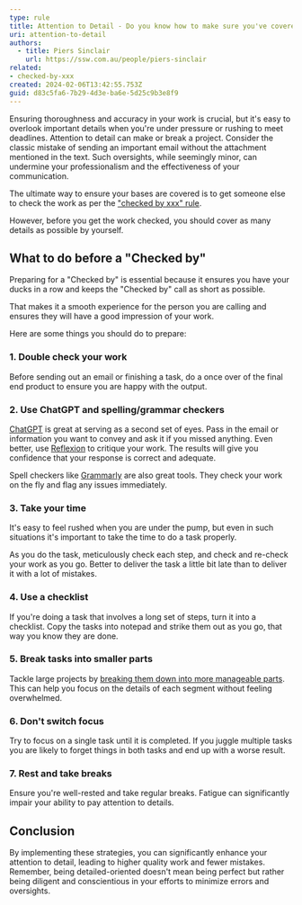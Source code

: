 ```yaml
---
type: rule
title: Attention to Detail - Do you know how to make sure you've covered all your bases?
uri: attention-to-detail
authors:
  - title: Piers Sinclair
    url: https://ssw.com.au/people/piers-sinclair
related:
- checked-by-xxx
created: 2024-02-06T13:42:55.753Z
guid: d83c5fa6-7b29-4d3e-ba6e-5d25c9b3e8f9
---
```


Ensuring thoroughness and accuracy in your work is crucial, but it's easy to overlook important details when you're under pressure or rushing to meet deadlines. Attention to detail can make or break a project. Consider the classic mistake of sending an important email without the attachment mentioned in the text. Such oversights, while seemingly minor, can undermine your professionalism and the effectiveness of your communication.

<!--endintro-->

The ultimate way to ensure your bases are covered is to get someone else to check the work as per the ["checked by xxx" rule](/checked-by-xxx).

However, before you get the work checked, you should cover as many details as possible by yourself.

## What to do before a "Checked by"

Preparing for a "Checked by" is essential because it ensures you have your ducks in a row and keeps the "Checked by" call as short as possible.

That makes it a smooth experience for the person you are calling and ensures they will have a good impression of your work.

Here are some things you should do to prepare:

### 1. Double check your work

Before sending out an email or finishing a task, do a once over of the final end product to ensure you are happy with the output.

### 2. Use ChatGPT and spelling/grammar checkers

[ChatGPT](https://chat.openai.com) is great at serving as a second set of eyes. Pass in the email or information you want to convey and ask it if you missed anything. Even better, use [Reflexion](/reflexion) to critique your work. The results will give you confidence that your response is correct and adequate.

Spell checkers like [Grammarly](https://www.grammarly.com) are also great tools. They check your work on the fly and flag any issues immediately.

### 3. Take your time

It's easy to feel rushed when you are under the pump, but even in such situations it's important to take the time to do a task properly.

As you do the task, meticulously check each step, and check and re-check your work as you go. Better to deliver the task a little bit late than to deliver it with a lot of mistakes.

### 4. Use a checklist

If you're doing a task that involves a long set of steps, turn it into a checklist. Copy the tasks into notepad and strike them out as you go, that way you know they are done.

### 5. Break tasks into smaller parts

Tackle large projects by [breaking them down into more manageable parts](/break-tasks). This can help you focus on the details of each segment without feeling overwhelmed.

### 6. Don't switch focus

Try to focus on a single task until it is completed. If you juggle multiple tasks you are likely to forget things in both tasks and end up with a worse result.

### 7. Rest and take breaks

Ensure you're well-rested and take regular breaks. Fatigue can significantly impair your ability to pay attention to details.

## Conclusion

By implementing these strategies, you can significantly enhance your attention to detail, leading to higher quality work and fewer mistakes. Remember, being detailed-oriented doesn't mean being perfect but rather being diligent and conscientious in your efforts to minimize errors and oversights.
